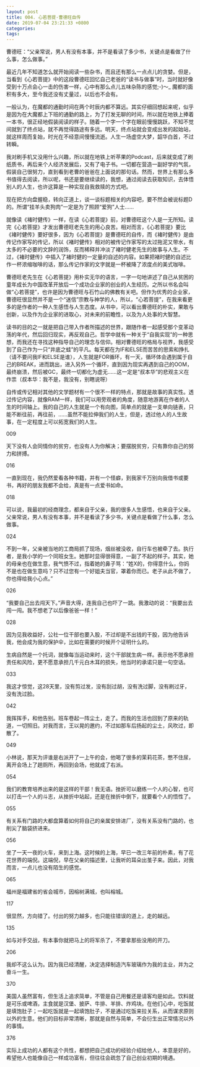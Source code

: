 ```yaml
---
layout: post
title: 004. 心若菩提·曹德旺自传
date: 2019-07-04 23:21:33 +0800
categories: 
tags: 
---
```


曹德旺：“父亲常说，男人有没有本事，并不是看读了多少书，关键点是看做了什么事，怎么做事。”



最近几年不知道怎么就开始阅读一些杂书，而且还有那么一点点儿的贪婪。但是，当看到《心若菩提》中的这段曹德旺回忆自己老爸的“读书与做事”时，当时就好像受到十万点会心一击的伤害一样，心中有那么点儿五味杂陈的感觉;-)～_ 魔都的面积有多大，至今我还没有丈量过，以后也不会有。



一般认为，在魔都的通勤时间在两个时辰内都不算远。其实仔细回想起来呢，似乎是因为在大魔都上下班的通勤的路上，为了打发无聊的时间，所以就在地铁上捧着一本书，很正经地假装阅读的样子。随着一个字一个字在眼前慢慢跳跃，不知不觉间就到了终点站，就不再觉得路途有多远。明天，终点站就会变成出发的起始站，就这样周而复始，时光在不经意间慢慢流逝。人生一场虚空大梦，韶华白首，不过转瞬。



我对刷手机又没用什么兴趣，所以就在地铁上听苹果的Podcast，后来就变成了刷纸质书，再后来个人经济发展后，又有了电子书。一切都在营造一副好学的气氛，假装自己很努力，直到看到老曹的爸爸在上面说的那句话。然而，世界上有那么多书值得去阅读，所以呢，书还是要继续读的，我想，通过阅读去获取知识，去体悟别人的人生，也许这算是一种实现自我救赎的方式吧。



现在把方向盘握稳，转向正道上，谈一谈标题相关的内容吧，要不然会被说标题D的。所谓“挂羊头卖狗肉”一定是为了照顾“爱狗”人士……



就像读《褚时健传》一样，在读《心若菩提》前，对曹德旺这个人是一无所知。读完《心若菩提》才发出曹德旺老先生的用心良苦。相对而言，《心若菩提》要比《褚时健传》要好很多，因为《心若菩提》是曹德旺的自传，而《褚时健传》是由传记作家写的传记，所以《褚时健传》相对的被传记作家写的太过拖泥又带水，有太多的不必要的文辞的润饰，反而稀释并冲淡了褚时健老先生的故事与人生。不过，《褚时健传》中插入了褚时健的一定量的自述的内容。如果把褚时健的自述比作一杯浓缩咖啡的话，那么传记作家的文字就是一杯被降了浓度点的美式咖啡。



曹德旺老先生在《心若菩提》用朴实无华的语言，一字一句地讲述了自己从贫困的童年成长为中国改革开放后一个成功企业家的创业的人生经历。之所以书名会叫做“心若菩提”，也许是因为曹德旺与石竹山的佛教有关吧。但作为优秀的企业家，曹德旺很显然并不是一个“迷信”宗教与神学的人，所以，“心若菩提”，在我来看更多的是作者的一种人生感悟与人生态度。从书中，可以看出曹德旺的朴实，果敢与创新，以及作为企业家的进取心，对未来的前瞻性，以及为人处事的大智慧。



读书的目的之一就是把自己带入作者所描述的世界，跟随作者一起感受那个变革动荡的年代，然后回归现实，再反观自己。哲学中就有一种关于“自我实现”的一种思想，而我还在寻找这种指导自己的理念与信仰。相对曹德旺的格局与视界，我感受到了自己作为一只“井底之蛙”的平凡。每天都在为IF和ELSE而苦苦的思索和挣扎（请不要问我IF和ELSE是谁），人生就是FOR循环，有一天，循环体会遇到属于自己的BREAK，进而跳出，进入另外一个循环，直到因为现实再遇到自己的OOM，最终崩溃，然后被GC，最终一切都化为虚无……这一定是“叔本华”的悲观主义在作祟（叔本华：我不是，我没有，别瞎说呀）



自传或传记相对其他的文学题材有一个很不一样的特点，那就是故事的真实性。透过传记内容，就像RAM一样，我们可以用旁观者的角度，随意地游离在作者的人生的时间轴上。我的自己的人生就是一个有向图，简单点的就是一支单向链表，只能不断往前，再往前，……虽然不能拉伸我们的人生，但是，透过他人的人生故事，在一定程度上可以拓宽我们的人生。



009

天下没有人会同情你的贫穷，也没有人为你解决；要摆脱贫穷，只有靠你自己的努力和拼搏。



016

一直到现在，我仍然爱看各种书籍，并有一个怪癖，到我家千万别向我借书或要书，再好的朋友我都不会给，真是有一点爱书如命。



018

可以说，我最初的经商理念，都来自于父亲，我的很多人生感悟，也来自于父亲。父亲常说，男人有没有本事，并不是看读了多少书，关键点是看做了什么事，怎么做事。



024

不到一年，父亲被当地的工商局抓了现场，烟丝被没收，自行车也被牵了去。执行者，是我小学的一个同班女生。她那时显得很得意，一副了不起的样子。其实，她的母亲也在做生意，我气愤不过，指着她的鼻子骂：“姓X的，你得意什么，你妈不是也在做生意吗？只不过您有一个好姐夫当官，罩着你而已。老子从此不做了，你也得给我小心点。”



026

“我要自己出去闯天下。”声音大得，连我自己也吓了一跳。我激动的说：“我要出去闯一闯。我不想老了以后像爸爸一样！”



028

因为见我收益好，公社一位干部也要入股，不过却是不出钱的干股，因为他告诉我，他会成为我的保护伞，比如在需要的时候开个证明什么的。



生病自然是一个托词，就像每当运动来时，这个干部就生病一样。表示他不愿承担责任和风险，更不愿意承担几千元白木耳的损失，他当时的承诺只是一句空话。



033

我这才惊觉，这28天里，没有剪过发，没有刮过胡，没有洗过脚，没有刷过牙，没有洗过脸。



042

我挥挥手，和他告别。班车卷起一阵尘土，走了。而我的生活也回到了原来的轨道，一切照旧。对我而言，王以晃的邀约，不过如那车后扬起的尘土，风吹过，即散了。



049

小林说，那天为评谁是右派开了一上午的会，他喝了很多的茉莉花茶，憋不住尿，离开会场上了趟厕所，再回到会场，他就成了右派。



054

我们的教育培养出来的是这样的干部！我无语。挫折可以磨练一个人的心智，也可以打击一个人的斗志，从挫折中站起，还是在挫折中倒下，就要看个人的悟性了。



055

有关系有门路的大都盘算着如何将自己的亲属安排进厂，没有关系没有门路的，也削尖了脑袋挤进来。



056

坐了一天一夜的火车，来到上海。这时候的上海，早已一改三年前的朴素，有了花花世界的端倪。这端倪，早在父亲的描述里，让我听的耳朵出茧子来。因此，对我而言，一点儿也没有陌生的感觉。



065

福州是福建省的省会城市，因榕树满城，也叫榕城。



117

很显然，方向错了。付出的努力越多，也只能往错误的道上，走的越远。



135

如与对手交战，有本事你就把马上的将军杀了，不要拿那些没用的开刀。



206

我却不这么认为。因为我已经清醒，决定选择制造汽车玻璃作为我的主业，并为之奋斗一生。



370

美国人虽然富有，但生活上追求简单，不管是自己用餐还是请客均是如此。饮料就是可乐或啤酒，主食就是汉堡、披萨、牛排、羊排、炸鸡块。在他们心中，吃饭就是填饱肚子；一起吃饭就是一起填饱肚子，不是通过吃饭来拉关系，从而谋求原则以外的生意。他们的目标非常清晰，那就是自然与简单，不会衍生出正常情况以外的事情。



376

实际上成功的人都有这个共性，都想把自己成功的经验介绍给他人，本意是好的，希望他人也能像自己一样成功富有，但往往会疏忽了自己创业初期的境遇。
